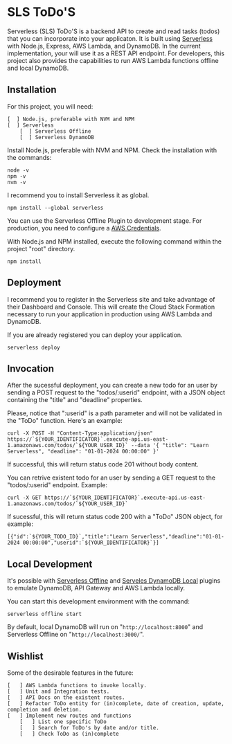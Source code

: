 # SLS ToDo'S 

Serverless (SLS) ToDo'S is a backend API to create and read tasks (todos) that you can incorporate into your applicaton.
It is built using [Serverless](https://www.serverless.com/) with Node.js, Express, AWS Lambda, and DynamoDB. In the current implementation, your will use it as a REST API endpoint. For developers, this project also provides the capabilities to run AWS Lambda functions offline and local DynamoDB.

## Installation

For this project, you will need:

    [  ] Node.js, preferable with NVM and NPM
    [  ] Serverless
        [  ] Serverless Offline
        [  ] Serverless DynamoDB

Install Node.js, preferable with NVM and NPM. Check the installation with the commands:
```
node -v
npm -v
nvm -v
```

I recommend you to install Serverless it as global.
``` 
npm install --global serverless
```

You can use the Serverless Offline Plugin to development stage. For production, you need to configure a [AWS Credentials](https://www.serverless.com/framework/docs/providers/aws/guide/credentials/).


With Node.js and NPM installed, execute the following command within the project "root" directory.
``` 
npm install
```

## Deployment

I recommend you to register in the Serverless site and take advantage of their Dashboard and Console. 
This will create the Cloud Stack Formation necessary to run your application in production using AWS Lambda and DynamoDB.

If you are already registered you can deploy your application.

``` 
serverless deploy
```

## Invocation

After the sucessful deployment, you can create a new todo for an user by sending a POST request to the "todos/:userid" endpoint, with a JSON object containing the "title" and "deadline" properties.

Please, notice that ":userid" is a path parameter and will not be validated in the "ToDo" function. Here's an example:

```
curl -X POST -H "Content-Type:application/json" https://`${YOUR_IDENTIFICATOR}`.execute-api.us-east-1.amazonaws.com/todos/`${YOUR_USER_ID}` --data '{ "title": "Learn Serverless", "deadline": "01-01-2024 00:00:00" }'
```

If successful, this will return status code 201 without body content.

You can retrive existent todo for an user by sending a GET request to the "todos/:userid" endpoint. Example:

```
curl -X GET https://`${YOUR_IDENTIFICATOR}`.execute-api.us-east-1.amazonaws.com/todos/`${YOUR_USER_ID}`
```

If sucessful, this will return status code 200 with a "ToDo" JSON object, for example:

```
[{"id":`${YOUR_TODO_ID}`,"title":"Learn Serverless","deadline":"01-01-2024 00:00:00","userid":`${YOUR_IDENTIFICATOR}`}]
```

## Local Development

It's possible with [Serverless Offline](https://github.com/dherault/serverless-offline) and [Serveles DynamoDB Local](https://github.com/99x/serverless-dynamodb-local) plugins to emulate DynamoDB, API Gateway and AWS Lambda locally.

You can start this development environment with the command:

```
serverless offline start
```

By default, local DynamoDB will run on "```http://localhost:8000```" and Serverless Offline  on "```http://localhost:3000/```".

## Wishlist
Some of the desirable features in the future:

    [   ] AWS Lambda functions to invoke locally.
    [   ] Unit and Integration tests.
    [   ] API Docs on the existent routes.
    [   ] Refactor ToDo entity for (in)complete, date of creation, update, completion and deletion.
    [   ] Implement new routes and functions
        [   ] List one specific ToDo
        [   ] Search for ToDo's by date and/or title.
        [   ] Check ToDo as (in)complete